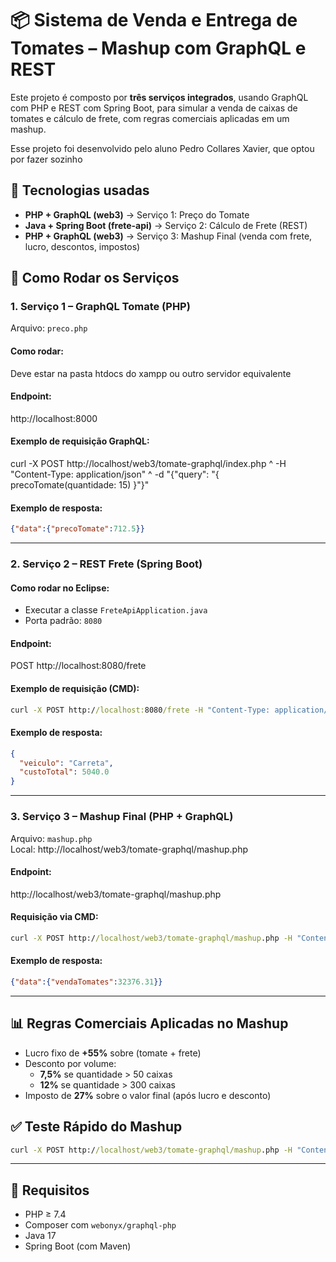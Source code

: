 # 📦 Sistema de Venda e Entrega de Tomates – Mashup com GraphQL e REST

Este projeto é composto por **três serviços integrados**, usando GraphQL com PHP e REST com Spring Boot, para simular a venda de caixas de tomates e cálculo de frete, com regras comerciais aplicadas em um mashup.

Esse projeto foi desenvolvido pelo aluno Pedro Collares Xavier, que optou por fazer sozinho

## 🔧 Tecnologias usadas

- **PHP + GraphQL (web3)** → Serviço 1: Preço do Tomate
- **Java + Spring Boot (frete-api)** → Serviço 2: Cálculo de Frete (REST)
- **PHP + GraphQL (web3)** → Serviço 3: Mashup Final (venda com frete, lucro, descontos, impostos)

## 🚀 Como Rodar os Serviços

### 1. Serviço 1 – GraphQL Tomate (PHP)
Arquivo: `preco.php`

#### Como rodar:
Deve estar na pasta htdocs do xampp ou outro servidor equivalente

#### Endpoint:
http://localhost:8000

#### Exemplo de requisição GraphQL:
curl -X POST http://localhost/web3/tomate-graphql/index.php ^
  -H "Content-Type: application/json" ^
  -d "{\"query\": \"{ precoTomate(quantidade: 15) }\"}"

#### Exemplo de resposta:
```json
{"data":{"precoTomate":712.5}}
```

---

### 2. Serviço 2 – REST Frete (Spring Boot)

#### Como rodar no Eclipse:
- Executar a classe `FreteApiApplication.java`
- Porta padrão: `8080`

#### Endpoint:
POST http://localhost:8080/frete

#### Exemplo de requisição (CMD):
```cmd
curl -X POST http://localhost:8080/frete -H "Content-Type: application/json" -d "{\"distancia\":120,\"quantidade\":300}"
```

#### Exemplo de resposta:
```json
{
  "veiculo": "Carreta",
  "custoTotal": 5040.0
}
```

---

### 3. Serviço 3 – Mashup Final (PHP + GraphQL)

Arquivo: `mashup.php`  
Local: http://localhost/web3/tomate-graphql/mashup.php

#### Endpoint:
http://localhost/web3/tomate-graphql/mashup.php

#### Requisição via CMD:
```cmd
curl -X POST http://localhost/web3/tomate-graphql/mashup.php -H "Content-Type: application/json" -d "{\"query\":\"query { vendaTomates(quantidade: 350, distancia: 120) }\"}"
```

#### Exemplo de resposta:
```json
{"data":{"vendaTomates":32376.31}}
```

---

## 📊 Regras Comerciais Aplicadas no Mashup

- Lucro fixo de **+55%** sobre (tomate + frete)
- Desconto por volume:
  - **7,5%** se quantidade > 50 caixas
  - **12%** se quantidade > 300 caixas
- Imposto de **27%** sobre o valor final (após lucro e desconto)


## ✅ Teste Rápido do Mashup

```cmd
curl -X POST http://localhost/web3/tomate-graphql/mashup.php -H "Content-Type: application/json" -d "{\"query\":\"query { vendaTomates(quantidade: 100, distancia: 80) }\"}"
```

---

## 📌 Requisitos

- PHP ≥ 7.4
- Composer com `webonyx/graphql-php`
- Java 17
- Spring Boot (com Maven)

